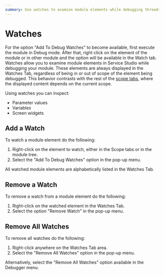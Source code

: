 ```yaml
---
summary: Use watches to examine module elements while debugging threads in your module.
---
```


# Watches

For the option "Add To Debug Watches" to become available, first execute the module in Debug mode. After that, right click on the element of the module or in other module and the option will be available in the Watch tab.
Watches allow you to examine module elements in Service Studio while debugging your module. These elements are always displayed in the Watches Tab, regardless of being in or out of scope of the element being debugged. This behavior contrasts with the rest of the [scope tabs](<debugger-ui-reference.md#scope-tabs-area>), where the displayed content depends on the current scope.

Using watches you can inspect:

* Parameter values
* Variables
* Screen widgets


## Add a Watch

To watch a module element do the following:

1. Right-click on the element to watch, either in the Scope tabs or in the module tree.
1. Select the "Add To Debug Watches" option in the pop-up menu. 

All watched module elements are alphabetically listed in the Watches Tab.


## Remove a Watch

To remove a watch from a module element do the following:

1. Right-click on the watched element in the Watches Tab.
1. Select the option "Remove Watch" in the pop-up menu.


## Remove All Watches

To remove all watches do the following:

1. Right-click anywhere on the Watches Tab area.
1. Select the "Remove All Watches" option in the pop-up menu. 

Alternatively, select the "Remove All Watches" option available in the Debugger menu.

